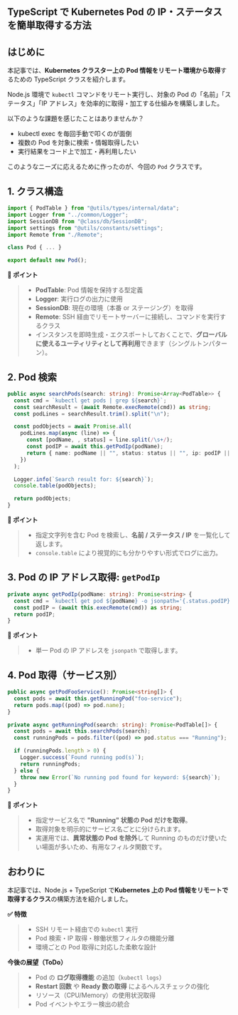 ## TypeScript で Kubernetes Pod の IP・ステータスを簡単取得する方法

## はじめに

本記事では、**Kubernetes クラスター上の Pod 情報をリモート環境から取得**するための TypeScript クラスを紹介します。

Node.js 環境で `kubectl` コマンドをリモート実行し、対象の Pod の「名前」「ステータス」「IP アドレス」を効率的に取得・加工する仕組みを構築しました。

以下のような課題を感じたことはありませんか？

- kubectl exec を毎回手動で叩くのが面倒
- 複数の Pod を対象に検索・情報取得したい
- 実行結果をコード上で加工・再利用したい

このようなニーズに応えるために作ったのが、今回の `Pod` クラスです。

## 1. クラス構造

```typescript:Pod.ts
import { PodTable } from "@utils/types/internal/data";
import Logger from "../common/Logger";
import SessionDB from "@class/db/SessionDB";
import settings from "@utils/constants/settings";
import Remote from "./Remote";

class Pod { ... }

export default new Pod();
```

**📌 ポイント**

> - **PodTable**: Pod 情報を保持する型定義
> - **Logger**: 実行ログの出力に使用
> - **SessionDB**: 現在の環境（本番 or ステージング）を取得
> - **Remote**: SSH 経由でリモートサーバーに接続し、コマンドを実行するクラス
> - インスタンスを即時生成・エクスポートしておくことで、**グローバルに使えるユーティリティとして再利用**できます（シングルトンパターン）。

## 2. Pod 検索

```typescript:Pod.ts
public async searchPods(search: string): Promise<Array<PodTable>> {
  const cmd = `kubectl get pods | grep ${search}`;
  const searchResult = (await Remote.execRemote(cmd)) as string;
  const podLines = searchResult.trim().split("\n");

  const podObjects = await Promise.all(
    podLines.map(async (line) => {
      const [podName, , status] = line.split(/\s+/);
      const podIP = await this.getPodIp(podName);
      return { name: podName || "", status: status || "", ip: podIP || "" };
    })
  );

  Logger.info(`Search result for: ${search}`);
  console.table(podObjects);

  return podObjects;
}
```

**📌 ポイント**

> - 指定文字列を含む Pod を検索し、**名前 / ステータス / IP** を一覧化して返します。
> - `console.table` により視覚的にも分かりやすい形式でログに出力。

## 3. Pod の IP アドレス取得: `getPodIp`

```typescript:Pod.ts
private async getPodIp(podName: string): Promise<string> {
  const cmd = `kubectl get pod ${podName} -o jsonpath='{.status.podIP}'`;
  const podIP = (await this.execRemote(cmd)) as string;
  return podIP;
}
```

**📌 ポイント**

> - 単一 Pod の IP アドレスを `jsonpath` で取得します。

## 4. Pod 取得（サービス別）

```typescript:Pod.ts
public async getPodFooService(): Promise<string[]> {
  const pods = await this.getRunningPod("foo-service");
  return pods.map((pod) => pod.name);
}
```

```typescript:Pod.ts
private async getRunningPod(search: string): Promise<PodTable[]> {
  const pods = await this.searchPods(search);
  const runningPods = pods.filter((pod) => pod.status === "Running");

  if (runningPods.length > 0) {
    Logger.success(`Found running pod(s)`);
    return runningPods;
  } else {
    throw new Error(`No running pod found for keyword: ${search}`);
  }
}
```

**📌 ポイント**

> - 指定サービス名で **"Running" 状態の Pod だけを取得**。
> - 取得対象を明示的にサービス名ごとに分けられます。
> - 実運用では、**異常状態の Pod を除外**して Running のものだけ使いたい場面が多いため、有用なフィルタ関数です。

## おわりに

本記事では、Node.js + TypeScript で**Kubernetes 上の Pod 情報をリモートで取得するクラス**の構築方法を紹介しました。

**✅ 特徴**

> - SSH リモート経由での `kubectl` 実行
> - Pod 検索・IP 取得・稼働状態フィルタの機能分離
> - 環境ごとの Pod 取得に対応した柔軟な設計

**今後の展望（ToDo）**

> - Pod の **ログ取得機能** の追加（`kubectl logs`）
> - **Restart 回数** や **Ready 数の取得** によるヘルスチェックの強化
> - リソース（CPU/Memory）の使用状況取得
> - Pod イベントやエラー検出の統合

